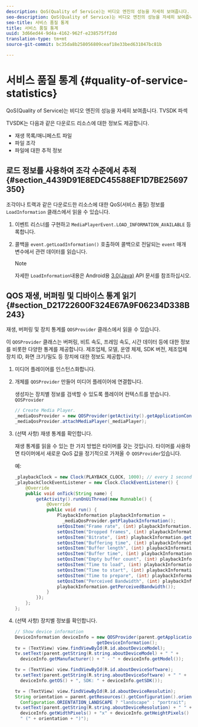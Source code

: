 ```yaml
---
description: QoS(Quality of Service)는 비디오 엔진의 성능을 자세히 보여줍니다. TVSDK 파섹
seo-description: QoS(Quality of Service)는 비디오 엔진의 성능을 자세히 보여줍니다. TVSDK 파섹
seo-title: 서비스 품질 통계
title: 서비스 품질 통계
uuid: 3d66ed44-9d4a-4162-962f-e238575ff2dd
translation-type: tm+mt
source-git-commit: bc35da8b258056809ceaf18e33bed631047bc81b

---
```



# 서비스 품질 통계 {#quality-of-service-statistics}

QoS(Quality of Service)는 비디오 엔진의 성능을 자세히 보여줍니다. TVSDK 파섹

TVSDK는 다음과 같은 다운로드 리소스에 대한 정보도 제공합니다.

* 재생 목록/매니페스트 파일
* 파일 조각
* 파일에 대한 추적 정보

## 로드 정보를 사용하여 조각 수준에서 추적 {#section_4439D91E8EDC45588EF1D7BE25697350}

조각이나 트랙과 같은 다운로드한 리소스에 대한 QoS(서비스 품질) 정보를 `LoadInformation` 클래스에서 읽을 수 있습니다.

1. 이벤트 리스너를 구현하고 `MediaPlayerEvent.LOAD_INFORMATION_AVAILABLE` 등록합니다.
1. 콜백을 `event.getLoadInformation()` 호출하여 콜백으로 전달되는 `event` 매개 변수에서 관련 데이터를 읽습니다.

   >[!NOTE]
   >
   >자세한 `LoadInformation`내용은 Android용 [3.0(Java)](https://help.adobe.com/en_US/primetime/api/psdk/javadoc3.0/index.html) API 문서를 참조하십시오.

## QOS 재생, 버퍼링 및 디바이스 통계 읽기 {#section_D21722600F324E67A9F06234D338B243}

재생, 버퍼링 및 장치 통계를 `QOSProvider` 클래스에서 읽을 수 있습니다.

이 `QOSProvider` 클래스는 버퍼링, 비트 속도, 프레임 속도, 시간 데이터 등에 대한 정보를 비롯한 다양한 통계를 제공합니다. 제조업체, 모델, 운영 체제, SDK 버전, 제조업체 장치 ID, 화면 크기/밀도 등 장치에 대한 정보도 제공합니다.

1. 미디어 플레이어를 인스턴스화합니다.
1. 개체를 `QOSProvider` 만들어 미디어 플레이어에 연결합니다.

   생성자는 장치별 정보를 검색할 수 있도록 플레이어 컨텍스트를 받습니다. `QOSProvider`

   ```java
   // Create Media Player. 
   _mediaQosProvider = new QOSProvider(getActivity().getApplicationContext()); 
   _mediaQosProvider.attachMediaPlayer(_mediaPlayer);
   ```

1. (선택 사항) 재생 통계를 확인합니다.

   재생 통계를 읽을 수 있는 한 가지 방법은 타이머를 갖는 것입니다. 타이머를 사용하면 타이머에서 새로운 QoS 값을 정기적으로 가져올 수 `QOSProvider`있습니다.

   예:

   ```java
   _playbackClock = new Clock(PLAYBACK_CLOCK, 1000); // every 1 second 
   _playbackClockEventListener = new Clock.ClockEventListener() { 
       @Override 
       public void onTick(String name) { 
           getActivity().runOnUiThread(new Runnable() { 
               @Override 
               public void run() { 
                   PlaybackInformation playbackInformation =  
                     _mediaQosProvider.getPlaybackInformation();  
                   setQosItem("Frame rate", (int) playbackInformation.getFrameRate());  
                   setQosItem("Dropped frames", (int) playbackInformation.getDroppedFrameCount()); 
                   setQosItem("Bitrate", (int) playbackInformation.getBitrate()); 
                   setQosItem("Buffering time", (int) playbackInformation.getBufferingTime());  
                   setQosItem("Buffer length", (int) playbackInformation.getBufferLength());  
                   setQosItem("Buffer time", (int) playbackInformation.getBufferTime());  
                   setQosItem("Empty buffer count", (int) playbackInformation.getEmptyBufferCount());  
                   setQosItem("Time to load", (int) playbackInformation.getTimeToLoad());  
                   setQosItem("Time to start", (int) playbackInformation.getTimeToStart()); 
                   setQosItem("Time to prepare", (int) playbackInformation.getTimeToPrepare()); 
                   setQosItem("Perceived Bandwidth", (int) playbackInformation.getPerceivedBandwidth());   
                   playbackInformation.getPerceivedBandwidth()); 
               } 
           }); 
       }; 
   }; 
   ```

1. (선택 사항) 장치별 정보를 확인합니다.

   ```java
   // Show device information 
   DeviceInformation deviceInfo = new QOSProvider(parent.getApplicationContext()). 
                                  getDeviceInformation(); 
   tv = (TextView) view.findViewById(R.id.aboutDeviceModel); 
   tv.setText(parent.getString(R.string.aboutDeviceModel) + " " +  
     deviceInfo.getManufacturer() + " - " + deviceInfo.getModel()); 
   
   tv = (TextView) view.findViewById(R.id.aboutDeviceSoftware); 
   tv.setText(parent.getString(R.string.aboutDeviceSoftware) + " " +  
     deviceInfo.getOS() + ", SDK: " + deviceInfo.getSDK()); 
   
   tv = (TextView) view.findViewById(R.id.aboutDeviceResolutin); 
   String orientation = parent.getResources().getConfiguration().orientation ==  
     Configuration.ORIENTATION_LANDSCAPE ? "landscape" : "portrait"; 
   tv.setText(parent.getString(R.string.aboutDeviceResolution) + " " +  
     deviceInfo.getWidthPixels() + "x" + deviceInfo.getHeightPixels() +  
     " (" + orientation + ")"); 
   ```
